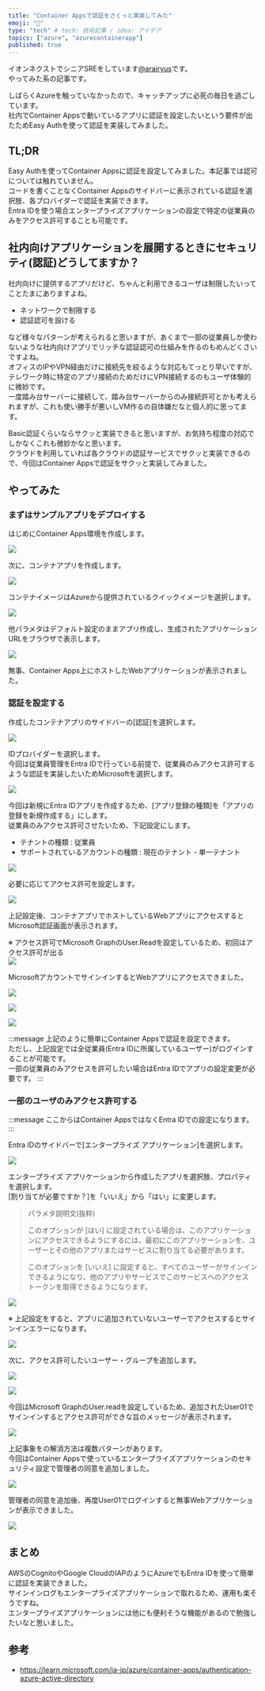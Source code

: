 ```yaml
---
title: "Container Appsで認証をさくっと実装してみた"
emoji: "🕌"
type: "tech" # tech: 技術記事 / idea: アイデア
topics: ["azure", "azurecontainerapp"]
published: true
---
```


イオンネクストでシニアSREをしています[@arairyus](https://twitter.com/arairyus)です。  
やってみた系の記事です。

しばらくAzureを触っていなかったので、キャッチアップに必死の毎日を過ごしています。  
社内でContainer Appsで動いているアプリに認証を設定したいという要件が出たためEasy Authを使って認証を実装してみました。


## TL;DR

Easy Authを使ってContainer Appsに認証を設定してみました。本記事では認可については触れていません。  
コードを書くことなくContainer Appsのサイドバーに表示されている認証を選択肢、各プロバイダーで認証を実装できます。  
Entra IDを使う場合エンタープライズアプリケーションの設定で特定の従業員のみをアクセス許可することも可能です。

## 社内向けアプリケーションを展開するときにセキュリティ(認証)どうしてますか？  

社内向けに提供するアプリだけど、ちゃんと利用できるユーザは制限したいってことたまにありますよね。

- ネットワークで制限する
- 認証認可を設ける

など様々なパターンが考えられると思いますが、あくまで一部の従業員しか使わないような社内向けアプリでリッチな認証認可の仕組みを作るのもめんどくさいですよね。  
オフィスのIPやVPN経由だけに接続先を絞るような対応もてっとり早いですが、テレワーク時に特定のアプリ接続のためだけにVPN接続するのもユーザ体験的に微妙です。  
一度踏み台サーバーに接続して、踏み台サーバーからのみ接続許可とかも考えられますが、これも使い勝手が悪いしVM作るの自体嫌だなと個人的に思ってます。

Basic認証くらいならサクッと実装できると思いますが、お気持ち程度の対応でしかなくこれも微妙かなと思います。  
クラウドを利用していれば各クラウドの認証サービスでサクッと実装できるので、今回はContainer Appsで認証をサクッと実装してみました。  

## やってみた

### まずはサンプルアプリをデプロイする

はじめにContainer Apps環境を作成します。

![](https://storage.googleapis.com/zenn-user-upload/2e24c8ad0435-20240127.png)

次に、コンテナアプリを作成します。

![](https://storage.googleapis.com/zenn-user-upload/0ccc5cd26ccd-20240127.png)

コンテナイメージはAzureから提供されているクイックイメージを選択します。

![](https://storage.googleapis.com/zenn-user-upload/584d2da54822-20240127.png)

他パラメタはデフォルト設定のままアプリ作成し、生成されたアプリケーション URLをブラウザで表示します。

![](https://storage.googleapis.com/zenn-user-upload/fe52301898ff-20240127.png)

無事、Container Apps上にホストしたWebアプリケーションが表示されました。

### 認証を設定する

作成したコンテナアプリのサイドバーの[認証]を選択します。

![](https://storage.googleapis.com/zenn-user-upload/24f4c88ed05a-20240127.png)

IDプロバイダーを選択します。  
今回は従業員管理をEntra IDで行っている前提で、従業員のみアクセス許可するような認証を実装したいためMicrosoftを選択します。

![](https://storage.googleapis.com/zenn-user-upload/cacc80bbe4ad-20240127.png)

今回は新規にEntra IDアプリを作成するため、[アプリ登録の種類]を「アプリの登録を新規作成する」にします。  
従業員のみアクセス許可させたいため、下記設定にします。  

- テナントの種類 : 従業員
- サポートされているアカウントの種類 : 現在のテナント - 単一テナント

![](https://storage.googleapis.com/zenn-user-upload/083f04f58a3a-20240127.png)

必要に応じてアクセス許可を設定します。  

![](https://storage.googleapis.com/zenn-user-upload/f075361cd64b-20240127.png)

上記設定後、コンテナアプリでホストしているWebアプリにアクセスするとMicrosoft認証画面が表示されます。  

※ アクセス許可でMicrosoft GraphのUser.Readを設定しているため、初回はアクセス許可が出る  
![](https://storage.googleapis.com/zenn-user-upload/5fa0a16da5b4-20240127.png)

MicrosoftアカウントでサインインするとWebアプリにアクセスできました。

![](https://storage.googleapis.com/zenn-user-upload/9851a773fde1-20240127.png)

![](https://storage.googleapis.com/zenn-user-upload/8cd21caaa798-20240127.png)

![](https://storage.googleapis.com/zenn-user-upload/bee3fc4c9f0c-20240127.png)

:::message
上記のように簡単にContainer Appsで認証を設定できます。  
ただし、上記設定では全従業員(Entra IDに所属しているユーザー)がログインすることが可能です。  
一部の従業員のみアクセスを許可したい場合はEntra IDでアプリの設定変更が必要です。
:::

### 一部のユーザのみアクセス許可する

:::message
ここからはContainer AppsではなくEntra IDでの設定になります。  
:::

Entra IDのサイドバーで[エンタープライズ アプリケーション]を選択します。

![](https://storage.googleapis.com/zenn-user-upload/2df94c51039d-20240127.png)

エンタープライズ アプリケーションから作成したアプリを選択肢、プロパティを選択します。  
[割り当てが必要ですか？]を「いいえ」から「はい」に変更します。  

> パラメタ説明文(抜粋)  
> 
>このオプションが [はい] に設定されている場合は、このアプリケーションにアクセスできるようにするには、最初にこのアプリケーションを、ユーザーとその他のアプリまたはサービスに割り当てる必要があります。
>
>このオプションを [いいえ] に設定すると、すべてのユーザーがサインインできるようになり、他のアプリやサービスでこのサービスへのアクセス トークンを取得できるようになります。

![](https://storage.googleapis.com/zenn-user-upload/66fd3c4a1a0e-20240127.png)

※ 上記設定をすると、アプリに追加されていないユーザーでアクセスするとサインインエラーになります。

![](https://storage.googleapis.com/zenn-user-upload/663da2753960-20240127.png)

次に、アクセス許可したいユーザー・グループを追加します。  

![](https://storage.googleapis.com/zenn-user-upload/fc7dc00f588d-20240127.png)

![](https://storage.googleapis.com/zenn-user-upload/3b61bf565b39-20240127.png)

今回はMicrosoft GraphのUser.readを設定しているため、追加されたUser01でサインインするとアクセス許可ができな旨のメッセージが表示されます。

![](https://storage.googleapis.com/zenn-user-upload/8bb5df8d3ff4-20240127.png)

上記事象をの解消方法は複数パターンがあります。  
今回はContainer Appsで使っているエンタープライズアプリケーションのセキュリティ設定で管理者の同意を追加しました。  

![](https://storage.googleapis.com/zenn-user-upload/8d3b16acc342-20240127.png)

管理者の同意を追加後、再度User01でログインすると無事Webアプリケーションが表示できました。

![](https://storage.googleapis.com/zenn-user-upload/bee3fc4c9f0c-20240127.png)

## まとめ

AWSのCognitoやGoogle CloudのIAPのようにAzureでもEntra IDを使って簡単に認証を実装できました。  
サインインログもエンタープライズアプリケーションで取れるため、運用も楽そうですね。  
エンタープライズアプリケーションには他にも便利そうな機能があるので勉強したいなと思いました。

## 参考

- https://learn.microsoft.com/ja-jp/azure/container-apps/authentication-azure-active-directory